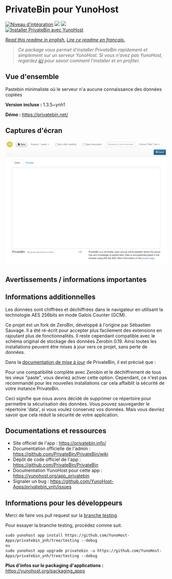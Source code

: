 # PrivateBin pour YunoHost

[![Niveau d'intégration](https://dash.yunohost.org/integration/privatebin.svg)](https://dash.yunohost.org/appci/app/privatebin) ![](https://ci-apps.yunohost.org/ci/badges/privatebin.status.svg) ![](https://ci-apps.yunohost.org/ci/badges/privatebin.maintain.svg)  
[![Installer PrivateBin avec YunoHost](https://install-app.yunohost.org/install-with-yunohost.svg)](https://install-app.yunohost.org/?app=privatebin)

*[Read this readme in english.](./README.md)*
*[Lire ce readme en français.](./README_fr.md)*

> *Ce package vous permet d'installer PrivateBin rapidement et simplement sur un serveur YunoHost.
Si vous n'avez pas YunoHost, regardez [ici](https://yunohost.org/#/install) pour savoir comment l'installer et en profiter.*

## Vue d'ensemble

Pastebin minimaliste où le serveur n'a aucune connaissance des données copiées

**Version incluse :** 1.3.5~ynh1

**Démo :** https://privatebin.net/

## Captures d'écran

![](./doc/screenshots/bootstrap.png)

## Avertissements / informations importantes

## Informations additionnelles

Les données sont chiffrées et déchiffrées dans le navigateur en utilisant la technologie AES 256bits en mode Galois Counter (GCM).

Ce projet est un fork de ZeroBin, développé à l'origine par Sébastien Sauvage. Il a été ré-écrit pour accepter plus facilement des extensions en rajoutant plus de fonctionnalités. Il reste cependant compatible avec le schéma original de stockage des données Zerobin 0.19. Ainsi toutes les installations peuvent être mises à jour vers ce projet, sans perte de données.

Dans la [documentation de mise à jour](https://github.com/PrivateBin/PrivateBin/wiki/Configuration#zerobincompatibility) de PrivateBin, il est précisé que :

Pour une compatibilité complète avec Zerobin et le déchiffrement de tous les vieux "paste", vous devriez activer cette option. Cependant, ce n'est pas recommandé pour les nouvelles installations car cela affaiblit la sécurité de votre instance PrivateBin.

Ceci signifie que nous avons décidé de supprimer ce répertoire pour permettre la sécurisation des données. Vous pouvez sauvegarder le répertoire 'data', si vous voulez conservez vos données. Mais vous devriez savoir que cela réduit la sécurité de votre application.
## Documentations et ressources

* Site officiel de l'app : https://privatebin.info/
* Documentation officielle de l'admin : https://github.com/PrivateBin/PrivateBin/wiki
* Dépôt de code officiel de l'app : https://github.com/PrivateBin/PrivateBin
* Documentation YunoHost pour cette app : https://yunohost.org/app_privatebin
* Signaler un bug : https://github.com/YunoHost-Apps/privatebin_ynh/issues

## Informations pour les développeurs

Merci de faire vos pull request sur la [branche testing](https://github.com/YunoHost-Apps/privatebin_ynh/tree/testing).

Pour essayer la branche testing, procédez comme suit.
```
sudo yunohost app install https://github.com/YunoHost-Apps/privatebin_ynh/tree/testing --debug
ou
sudo yunohost app upgrade privatebin -u https://github.com/YunoHost-Apps/privatebin_ynh/tree/testing --debug
```

**Plus d'infos sur le packaging d'applications :** https://yunohost.org/packaging_apps